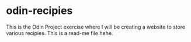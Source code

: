 # odin-recipies
This is the Odin Project exercise where I will be creating a website to store various recipies. This is a read-me file hehe.
